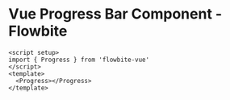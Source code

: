 <script setup>
import ProgressExample from './examples/ProgressExample.vue'
</script>
# Vue Progress Bar Component - Flowbite

```vue
<script setup>
import { Progress } from 'flowbite-vue'
</script>
<template>
  <Progress></Progress>
</template>
```

<ProgressExample />
